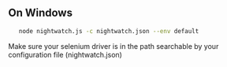 

On Windows
----------
```sh
   node nightwatch.js -c nightwatch.json --env default
```

Make sure your selenium driver is in the path searchable by your configuration file (nightwatch.json)
